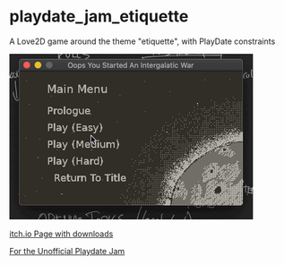 # playdate_jam_etiquette
A Love2D game around the theme "etiquette", with PlayDate constraints

![A Playthrough on Easy](screenshots/easy_playthrough.gif)

[itch.io Page with downloads](https://monkeymad2.itch.io/oops-you-started-an-intergalactic-war)

[For the Unofficial Playdate Jam](https://itch.io/jam/unofficial-playdate-jam)
